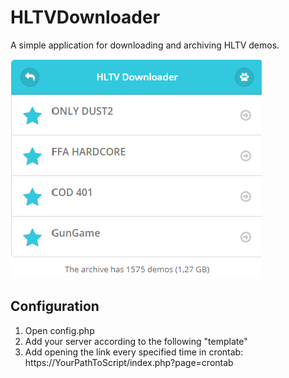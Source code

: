 # HLTVDownloader

A simple application for downloading and archiving HLTV demos.

![HLTVDownloader](https://raw.githubusercontent.com/sloenthran/HLTVDownloader/master/view/screen.png)

## Configuration

1. Open config.php
2. Add your server according to the following "template"
3. Add opening the link every specified time in crontab:
https://YourPathToScript/index.php?page=crontab
